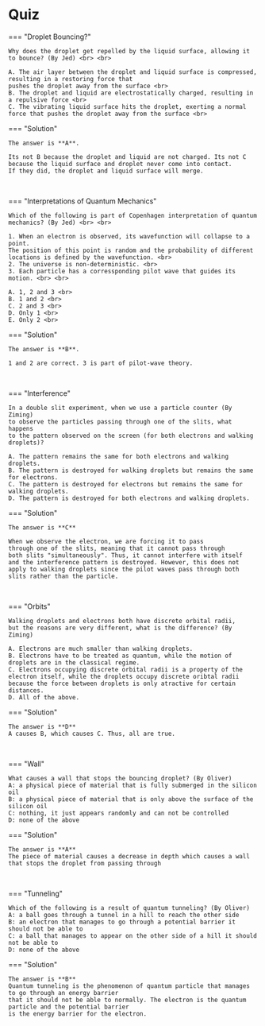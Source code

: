 # Quiz

=== "Droplet Bouncing?"

    Why does the droplet get repelled by the liquid surface, allowing it to bounce? (By Jed) <br> <br>

    A. The air layer between the droplet and liquid surface is compressed, resulting in a restoring force that 
    pushes the droplet away from the surface <br>
    B. The droplet and liquid are electrostatically charged, resulting in a repulsive force <br>
    C. The vibrating liquid surface hits the droplet, exerting a normal force that pushes the droplet away from the surface <br>

=== "Solution"

    The answer is **A**. 

    Its not B because the droplet and liquid are not charged. Its not C because the liquid surface and droplet never come into contact. 
    If they did, the droplet and liquid surface will merge.

<br>

=== "Interpretations of Quantum Mechanics"

    Which of the following is part of Copenhagen interpretation of quantum mechanics? (By Jed) <br> <br>

    1. When an electron is observed, its wavefunction will collapse to a point. 
    The position of this point is random and the probability of different locations is defined by the wavefunction. <br>
    2. The universe is non-deterministic. <br> 
    3. Each particle has a corressponding pilot wave that guides its motion. <br> <br>

    A. 1, 2 and 3 <br>
    B. 1 and 2 <br>
    C. 2 and 3 <br>
    D. Only 1 <br>
    E. Only 2 <br>

=== "Solution"

    The answer is **B**. 

    1 and 2 are correct. 3 is part of pilot-wave theory.


<br>


=== "Interference"

    In a double slit experiment, when we use a particle counter (By Ziming)
    to observe the particles passing through one of the slits, what happens
    to the pattern observed on the screen (for both electrons and walking droplets)?

    A. The pattern remains the same for both electrons and walking droplets.
    B. The pattern is destroyed for walking droplets but remains the same for electrons.
    C. The pattern is destroyed for electrons but remains the same for walking droplets.
    D. The pattern is destroyed for both electrons and walking droplets.

=== "Solution"

    The answer is **C**
    
    When we observe the electron, we are forcing it to pass
    through one of the slits, meaning that it cannot pass through
    both slits "simultaneously". Thus, it cannot interfere with itself
    and the interference pattern is destroyed. However, this does not
    apply to walking droplets since the pilot waves pass through both 
    slits rather than the particle.


<br>

=== "Orbits"

    Walking droplets and electrons both have discrete orbital radii,
    but the reasons are very different, what is the difference? (By Ziming)

    A. Electrons are much smaller than walking droplets.
    B. Electrons have to be treated as quantum, while the motion of droplets are in the classical regime.
    C. Electrons occupying discrete orbital radii is a property of the electron itself, while the droplets occupy discrete oribtal radii because the force between droplets is only atractive for certain distances.
    D. All of the above.
    

=== "Solution"

    The answer is **D**
    A causes B, which causes C. Thus, all are true.


<br>

=== "Wall"

    What causes a wall that stops the bouncing droplet? (By Oliver)
    A: a physical piece of material that is fully submerged in the silicon oil
    B: a physical piece of material that is only above the surface of the silicon oil
    C: nothing, it just appears randomly and can not be controlled
    D: none of the above

=== "Solution"

    The answer is **A**
    The piece of material causes a decrease in depth which causes a wall that stops the droplet from passing through

<br>

=== "Tunneling"

    Which of the following is a result of quantum tunneling? (By Oliver)
    A: a ball goes through a tunnel in a hill to reach the other side
    B: an electron that manages to go through a potential barrier it should not be able to
    C: a ball that manages to appear on the other side of a hill it should not be able to
    D: none of the above

=== "Solution"

    The answer is **B**
    Quantum tunneling is the phenomenon of quantum particle that manages to go through an energy barrier
    that it should not be able to normally. The electron is the quantum particle and the potential barrier
    is the energy barrier for the electron.